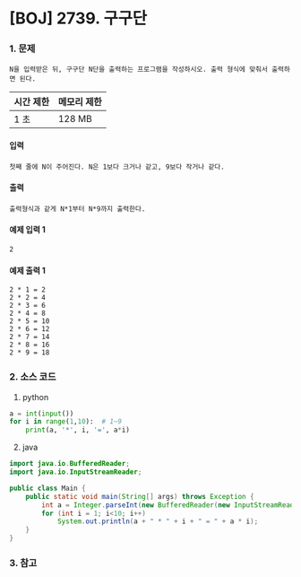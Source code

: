 # [BOJ] 2739. 구구단

### 1. 문제

``` N을 입력받은 뒤, 구구단 N단을 출력하는 프로그램을 작성하시오. 출력 형식에 맞춰서 출력하면 된다. ```

| 시간 제한 | 메모리 제한 |
|:------|:-------| 
| 1 초   | 128 MB |


#### 입력

``` 첫째 줄에 N이 주어진다. N은 1보다 크거나 같고, 9보다 작거나 같다. ```

#### 출력

``` 출력형식과 같게 N*1부터 N*9까지 출력한다. ```


#### 예제 입력 1

```
2
```

#### 예제 출력 1

```
2 * 1 = 2
2 * 2 = 4
2 * 3 = 6
2 * 4 = 8
2 * 5 = 10
2 * 6 = 12
2 * 7 = 14
2 * 8 = 16
2 * 9 = 18
```


### 2. 소스 코드

1. python

```python
a = int(input())
for i in range(1,10):  # 1~9
    print(a, '*', i, '=', a*i)
```

2. java

```java
import java.io.BufferedReader;
import java.io.InputStreamReader;

public class Main {
    public static void main(String[] args) throws Exception {
        int a = Integer.parseInt(new BufferedReader(new InputStreamReader(System.in)).readLine());
        for (int i = 1; i<10; i++)
            System.out.println(a + " * " + i + " = " + a * i);
    }
}
```


### 3. 참고

```

```



